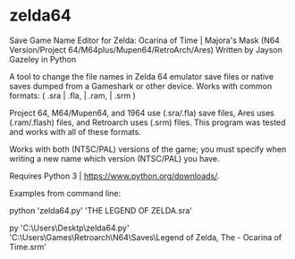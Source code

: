 # zelda64

Save Game Name Editor for Zelda: Ocarina of Time | Majora's Mask (N64 Version/Project 64/M64plus/Mupen64/RetroArch/Ares)
Written by Jayson Gazeley in Python

A tool to change the file names in Zelda 64 emulator save files or native saves dumped from a Gameshark or other device. Works with common formats: ( .sra | .fla, | .ram, | .srm )

Project 64, M64/Mupen64, and 1964 use (.sra/.fla) save files, Ares uses (.ram/.flash) files, and Retroarch uses (.srm) files. This program was tested and works with all of these formats.

Works with both (NTSC/PAL) versions of the game; you must specify when writing a new name which version (NTSC/PAL) you have.

Requires Python 3 | https://www.python.org/downloads/.


Examples from command line:

python 'zelda64.py' 'THE LEGEND OF ZELDA.sra'

py 'C:\Users\Desktp\zelda64.py' 'C:\Users\Games\Retroarch\N64\Saves\Legend of Zelda, The - Ocarina of Time.srm'
